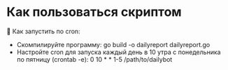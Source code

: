 # Как пользоваться скриптом

🚀 Как запустить по cron:
- Скомпилируйте программу: 
    go build -o dailyreport dailyreport.go
- Настройте cron для запуска каждый день в 10 утра с понедельника по пятницу (crontab -e):
    0 10 * * 1-5 /path/to/dailybot
